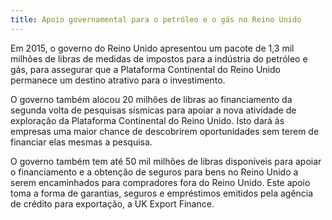 ```yaml
---
title: Apoio governamental para o petróleo e o gás no Reino Unido 
---
```

Em 2015, o governo do Reino Unido apresentou um pacote de 1,3 mil milhões de libras de medidas de impostos para a indústria do petróleo e gás, para assegurar que a Plataforma Continental do Reino Unido permanece um destino atrativo para o investimento. 

O governo também alocou 20 milhões de libras ao financiamento da segunda volta de pesquisas sísmicas para apoiar a nova atividade de exploração da Plataforma Continental do Reino Unido. Isto dará às empresas uma maior chance de descobrirem oportunidades sem terem de financiar elas mesmas a pesquisa.

O governo também tem até 50 mil milhões de libras disponíveis para apoiar o financiamento e a obtenção de seguros para bens no Reino Unido a serem encaminhados para compradores fora do Reino Unido. Este apoio toma a forma de garantias, seguros e empréstimos emitidos pela agência de crédito para exportação, a UK Export Finance. 
